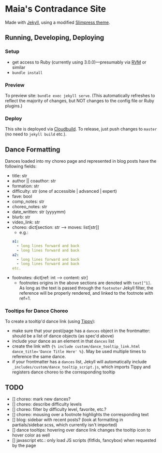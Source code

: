 # Maia's Contradance Site

Made with [Jekyll](https://jekyllrb.com/), using a modified [Slimpress theme](https://github.com/jeremyrea/slimpress).

## Running, Developing, Deploying

### Setup
- get access to Ruby (currently using 3.0.0)—presumably via [RVM](https://rvm.io/) or similar
- `bundle install`

### Preview
To preview site: `bundle exec jekyll serve`. (This automatically refreshes to reflect the majority of changes, but NOT changes to the config file or Ruby plugins.)

### Deploy
This site is deployed via [Cloudbuild](./cloudbuild). To release, just push changes to `master` (no need to `jekyll build` etc.).

## Dance Formatting
Dances loaded into my choreo page and represented in blog posts have the following fields:
- title: str
- author || coauthor: str
- formation: str
- difficulty: str (one of accessible | advanced | expert)
- fave: bool
- comp_notes: str
- choreo_notes: str
- date_written: str (yyyymm)
- blurb: str
- video_link: str
- choreo: dict[section: str --> moves: list[str]]
  - e.g.:
  ```yaml
  a1:
    - long lines forward and back
    - long lines forward and back
  a2:
    - long lines forward and back
    - long lines forward and back
  etc.
  ```
- footnotes: dict[ref: int --> content: str]
  - footnotes origins in the above sections are denoted with `text[^1]`. As long as the text is passed through the `footnoter` Jekyll filter, the reference will be properly rendered, and linked to the footnote with ref=1.

### Tooltips for Dance Choreo
To create a tooltip'd dance link (using [Tippy](https://atomiks.github.io/tippyjs/)):
- make sure that your post/page has a `dances` object in the frontmatter: should be a list of dance objects (as spec'd above)
- include your dance as an element in that `dances` list
- create the link with `{% include custom/dance_tooltip_link.html dance_title='Dance Title Here' %}`. May be used multiple times to reference the same dance.
- if your frontmatter has a `dances` list, Jekyll will automatically include `_includes/custom/dance_tooltip_script.js`, which imports Tippy and registers dance choreo to the corresponding tooltip

## TODO
- [] choreo: mark new dances?
- [] choreo: describe difficulty levels
- [] choreo: filter by difficulty level, favorite, etc.?
- [] choreo: mousing over a footnote highlights the corresponding text
- [] blog: sidebar with recent posts? (look at formatting in partials/sidebar.scss, which currently isn't imported)
- [] dance tooltips: hovering over dance link changes the tooltip icon to hover color as well
- [] javascript etc.: only load JS scripts (fitfids, fancybox) when requested by the page

